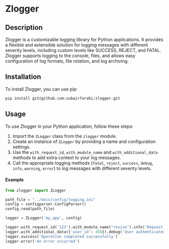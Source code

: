 # Zlogger

## Description
Zlogger is a  customizable logging library for Python applications. It provides a flexible and extensible solution for logging messages with different severity levels, including custom levels like SUCCESS, REJECT, and FATAL. Zlogger supports logging to the console, files, and allows easy configuration of log formats, file rotation, and log archiving.

## Installation
To install Zlogger, you can use pip:
```python
pip install git@github.com:zubairfarahi/zlogger.git
```
## Usage
To use Zlogger in your Python application, follow these steps:

1. Import the `ZLogger` class from the `zlogger` module.
2. Create an instance of `ZLogger` by providing a name and configuration settings.
3. Use the `with_request_id`, `with_module_name` and `with_additional_data` methods to add extra context to your log messages.
4. Call the appropriate logging methods (`fatal`, `reject`, `success`, `debug`, `info`, `warning`, `error`) to log messages with different severity levels.

#### Example

```python
from zlogger import ZLogger

path_file = "../docs/config/logging.ini"
config = configparser.ConfigParser()
config.read(path_file)

logger = ZLogger('my_app', config)

logger.with_request_id('123').with_module_name("resize").info('Request processing started')
logger.with_additional_data({'user_id': 456}).debug('User authenticated')
logger.success('Operation completed successfully')
logger.error('An error occurred')
```
